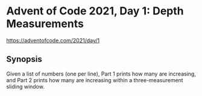 # Advent of Code 2021, Day 1: Depth Measurements

https://adventofcode.com/2021/day/1

## Synopsis

Given a list of numbers (one per line), Part 1 prints how many are increasing, and Part 2 prints how many are increasing within a three-measurement sliding window.
